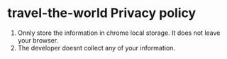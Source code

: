 # travel-the-world Privacy policy
1. Onnly store the information in chrome local storage. It does not leave your browser.
2. The developer doesnt collect any of your information.
